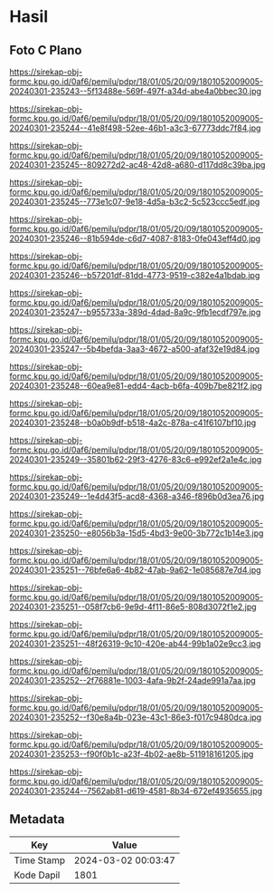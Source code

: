 # Hasil

## Foto C Plano

https://sirekap-obj-formc.kpu.go.id/0af6/pemilu/pdpr/18/01/05/20/09/1801052009005-20240301-235243--5f13488e-569f-497f-a34d-abe4a0bbec30.jpg

https://sirekap-obj-formc.kpu.go.id/0af6/pemilu/pdpr/18/01/05/20/09/1801052009005-20240301-235244--41e8f498-52ee-46b1-a3c3-67773ddc7f84.jpg

https://sirekap-obj-formc.kpu.go.id/0af6/pemilu/pdpr/18/01/05/20/09/1801052009005-20240301-235245--809272d2-ac48-42d8-a680-d117dd8c39ba.jpg

https://sirekap-obj-formc.kpu.go.id/0af6/pemilu/pdpr/18/01/05/20/09/1801052009005-20240301-235245--773e1c07-9e18-4d5a-b3c2-5c523ccc5edf.jpg

https://sirekap-obj-formc.kpu.go.id/0af6/pemilu/pdpr/18/01/05/20/09/1801052009005-20240301-235246--81b594de-c6d7-4087-8183-0fe043eff4d0.jpg

https://sirekap-obj-formc.kpu.go.id/0af6/pemilu/pdpr/18/01/05/20/09/1801052009005-20240301-235246--b57201df-81dd-4773-9519-c382e4a1bdab.jpg

https://sirekap-obj-formc.kpu.go.id/0af6/pemilu/pdpr/18/01/05/20/09/1801052009005-20240301-235247--b955733a-389d-4dad-8a9c-9fb1ecdf797e.jpg

https://sirekap-obj-formc.kpu.go.id/0af6/pemilu/pdpr/18/01/05/20/09/1801052009005-20240301-235247--5b4befda-3aa3-4672-a500-afaf32e19d84.jpg

https://sirekap-obj-formc.kpu.go.id/0af6/pemilu/pdpr/18/01/05/20/09/1801052009005-20240301-235248--60ea9e81-edd4-4acb-b6fa-409b7be821f2.jpg

https://sirekap-obj-formc.kpu.go.id/0af6/pemilu/pdpr/18/01/05/20/09/1801052009005-20240301-235248--b0a0b9df-b518-4a2c-878a-c41f6107bf10.jpg

https://sirekap-obj-formc.kpu.go.id/0af6/pemilu/pdpr/18/01/05/20/09/1801052009005-20240301-235249--35801b62-29f3-4276-83c6-e992ef2a1e4c.jpg

https://sirekap-obj-formc.kpu.go.id/0af6/pemilu/pdpr/18/01/05/20/09/1801052009005-20240301-235249--1e4d43f5-acd8-4368-a346-f896b0d3ea76.jpg

https://sirekap-obj-formc.kpu.go.id/0af6/pemilu/pdpr/18/01/05/20/09/1801052009005-20240301-235250--e8056b3a-15d5-4bd3-9e00-3b772c1b14e3.jpg

https://sirekap-obj-formc.kpu.go.id/0af6/pemilu/pdpr/18/01/05/20/09/1801052009005-20240301-235251--76bfe6a6-4b82-47ab-9a62-1e085687e7d4.jpg

https://sirekap-obj-formc.kpu.go.id/0af6/pemilu/pdpr/18/01/05/20/09/1801052009005-20240301-235251--058f7cb6-9e9d-4f11-86e5-808d3072f1e2.jpg

https://sirekap-obj-formc.kpu.go.id/0af6/pemilu/pdpr/18/01/05/20/09/1801052009005-20240301-235251--48f26319-9c10-420e-ab44-99b1a02e9cc3.jpg

https://sirekap-obj-formc.kpu.go.id/0af6/pemilu/pdpr/18/01/05/20/09/1801052009005-20240301-235252--2f76881e-1003-4afa-9b2f-24ade991a7aa.jpg

https://sirekap-obj-formc.kpu.go.id/0af6/pemilu/pdpr/18/01/05/20/09/1801052009005-20240301-235252--f30e8a4b-023e-43c1-86e3-f017c9480dca.jpg

https://sirekap-obj-formc.kpu.go.id/0af6/pemilu/pdpr/18/01/05/20/09/1801052009005-20240301-235253--f90f0b1c-a23f-4b02-ae8b-511918161205.jpg

https://sirekap-obj-formc.kpu.go.id/0af6/pemilu/pdpr/18/01/05/20/09/1801052009005-20240301-235244--7562ab81-d619-4581-8b34-672ef4935655.jpg


## Metadata

| Key        | Value               |
| ---------- | ------------------- |
| Time Stamp | 2024-03-02 00:03:47 |
| Kode Dapil | 1801                |



